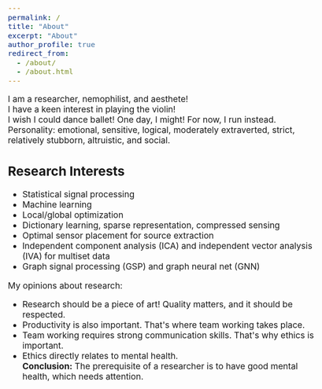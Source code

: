 ```yaml
---
permalink: /
title: "About"
excerpt: "About"
author_profile: true
redirect_from: 
  - /about/
  - /about.html
---
```


<!-- > “Shoot for the moon. Even if you miss, you'll land among the stars.” —Norman Vincent Peale -->

<style type="text/css"> body{ font-size: 13pt; } </style>

I am a researcher, nemophilist, and aesthete!<br/>
I have a keen interest in playing the violin!<br/>
I wish I could dance ballet! One day, I might! For now, I run instead.<br/>
Personality: emotional, sensitive, logical, moderately extraverted, strict, relatively stubborn, altruistic, and social.

## Research Interests 
* Statistical signal processing 
* Machine learning
* Local/global optimization
* Dictionary learning, sparse representation, compressed sensing
* Optimal sensor placement for source extraction
* Independent component analysis (ICA) and independent vector analysis (IVA) for multiset data
* Graph signal processing (GSP) and graph neural net (GNN)

My opinions about research: 
- Research should be a piece of art! Quality matters, and it should be respected.
- Productivity is also important. That's where team working takes place.
- Team working requires strong communication skills. That's why ethics is important.
- Ethics directly relates to mental health.<br/>
**Conclusion:** The prerequisite of a researcher is to have good mental health, which needs attention.



